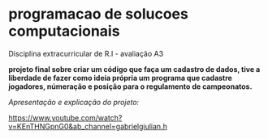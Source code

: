 # programacao de solucoes computacionais
 Disciplina extracurricular de R.I - avaliação A3 

 **projeto final sobre criar um código que faça um cadastro de dados, tive a liberdade de fazer como ideia própria um programa que cadastre jogadores, númeração e posição para o regulamento de campeonatos.**


 *Apresentação e explicação do projeto:*

 https://www.youtube.com/watch?v=KEnTHNGpnG0&ab_channel=gabrielgiulian.h
